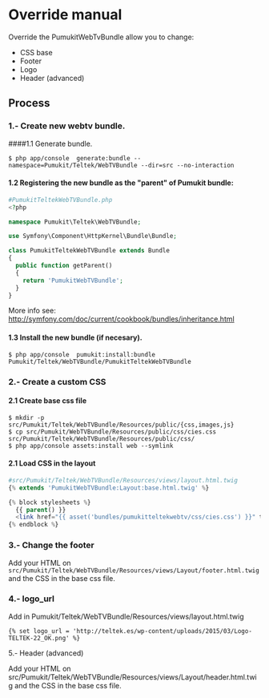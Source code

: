 Override manual
===============

Override the PumukitWebTvBundle allow you to change:

* CSS base
* Footer
* Logo
* Header (advanced)



Process
--------

### 1.- Create new webtv bundle.

####1.1 Generate bundle.

`
$ php app/console  generate:bundle --namespace=Pumukit/Teltek/WebTVBundle --dir=src --no-interaction
`

#### 1.2 Registering the new bundle as the "parent" of Pumukit bundle:


```php
#PumukitTeltekWebTVBundle.php
<?php

namespace Pumukit\Teltek\WebTVBundle;

use Symfony\Component\HttpKernel\Bundle\Bundle;

class PumukitTeltekWebTVBundle extends Bundle
{
  public function getParent()
  {
    return 'PumukitWebTVBundle';
  }
}
```

More info see: http://symfony.com/doc/current/cookbook/bundles/inheritance.html

#### 1.3 Install the new bundle (if necesary).
`
$ php app/console  pumukit:install:bundle Pumukit/Teltek/WebTVBundle/PumukitTeltekWebTVBundle
`
### 2.- Create a custom CSS

#### 2.1 Create base css file

```
$ mkdir -p src/Pumukit/Teltek/WebTVBundle/Resources/public/{css,images,js}
$ cp src/Pumukit/WebTVBundle/Resources/public/css/cies.css src/Pumukit/Teltek/WebTVBundle/Resources/public/css/
$ php app/console assets:install web --symlink
```


#### 2.1 Load CSS in the layout

```php
#src/Pumukit/Teltek/WebTVBundle/Resources/views/layout.html.twig
{% extends 'PumukitWebTVBundle:Layout:base.html.twig' %}

{% block stylesheets %}
  {{ parent() }}
  <link href="{{ asset('bundles/pumukitteltekwebtv/css/cies.css') }}" type="text/css" rel="stylesheet" media="screen"/>
{% endblock %}
```


### 3.- Change the footer
Add your HTML on `src/Pumukit/Teltek/WebTVBundle/Resources/views/Layout/footer.html.twig` and the CSS in the base css file.


### 4.- logo_url
Add in Pumukit/Teltek/WebTVBundle/Resources/views/layout.html.twig

```
{% set logo_url = 'http://teltek.es/wp-content/uploads/2015/03/Logo-TELTEK-22_OK.png' %}
```

5.- Header (advanced)

Add your HTML on src/Pumukit/Teltek/WebTVBundle/Resources/views/Layout/header.html.twig and the CSS in the base css file.



